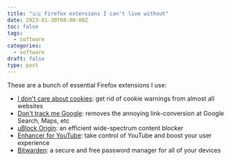 ```yaml
---
title: "🇺🇸 Firefox extensions I can't live without"
date: 2023-01-30T08:00:00Z
toc: false
tags:
  - software
categories:
  - software
draft: false
type: post
---
```


These are a bunch of essential Firefox extensions I use:

- [I don't care about cookies](https://addons.mozilla.org/en-US/firefox/addon/i-dont-care-about-cookies/):
  get rid of cookie warnings from almost all websites
- [Don't track me Google](https://addons.mozilla.org/en-US/firefox/addon/dont-track-me-google1/):
  removes the annoying link-conversion at Google Search, Maps, etc
- [uBlock Origin](https://addons.mozilla.org/en-US/firefox/addon/ublock-origin/):
  an efficient wide-spectrum content blocker
- [Enhancer for YouTube](https://addons.mozilla.org/en-US/firefox/addon/enhancer-for-youtube/):
  take control of YouTube and boost your user experience
- [Bitwarden](https://addons.mozilla.org/en-US/firefox/addon/bitwarden-password-manager/):
  a secure and free password manager for all of your devices
